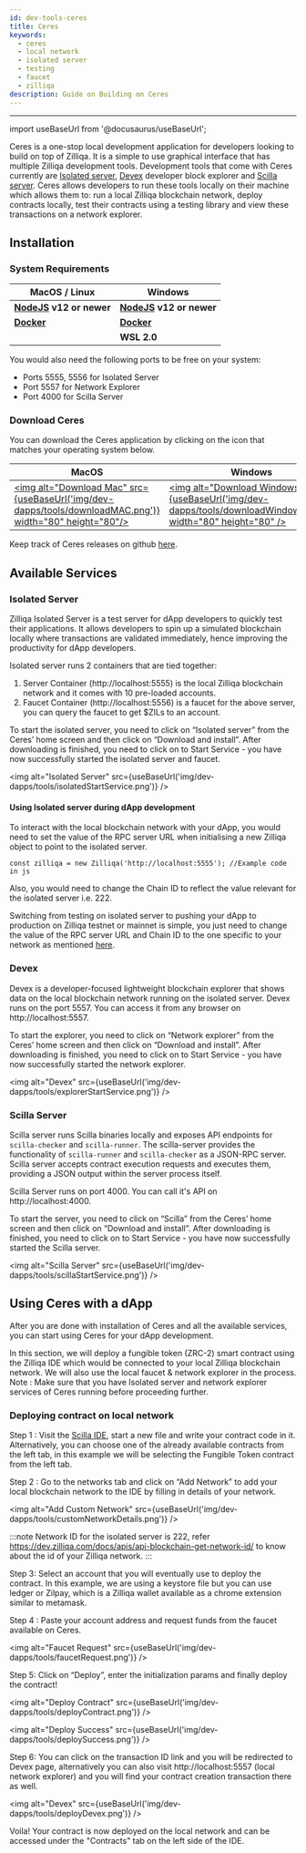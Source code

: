 ```yaml
---
id: dev-tools-ceres
title: Ceres
keywords:
  - ceres
  - local network
  - isolated server
  - testing
  - faucet
  - zilliqa
description: Guide on Building on Ceres
---
```


---

import useBaseUrl from '@docusaurus/useBaseUrl';

Ceres is a one-stop local development application for developers looking to build on top of Zilliqa.
It is a simple to use graphical interface that has multiple Zilliqa development tools.
Development tools that come with Ceres currently are [Isolated server](#isolated-server), [Devex](#devex) developer block explorer and [Scilla server](#scilla-server).
Ceres allows developers to run these tools locally on their machine which allows them to: run a local Zilliqa blockchain network,
deploy contracts locally, test their contracts using a testing library and view these transactions on a network explorer.

<!-- ![Docusaurus with Keytar](/img/dev-dapps/tools/ceres.png) -->

## Installation

### System Requirements

| MacOS / Linux                                     | Windows                                           |
| ------------------------------------------------- | ------------------------------------------------- |
| **[NodeJS](https://nodejs.org/en/) v12 or newer** | **[NodeJS](https://nodejs.org/en/) v12 or newer** |
| **[Docker](https://www.docker.com/get-started)**  | **[Docker](https://www.docker.com/get-started)**  |
|                                                   | **WSL 2.0**                                       |

You would also need the following ports to be free on your system:

- Ports 5555, 5556 for Isolated Server
- Port 5557 for Network Explorer
- Port 4000 for Scilla Server

### Download Ceres

You can download the Ceres application by clicking on the icon that matches your operating system below.

| MacOS                                                                                                                                                                                 | Windows                                                                                                                                                                                              | Linux                                                                                                                                                                                           |
| ------------------------------------------------------------------------------------------------------------------------------------------------------------------------------------- | ---------------------------------------------------------------------------------------------------------------------------------------------------------------------------------------------------- | ----------------------------------------------------------------------------------------------------------------------------------------------------------------------------------------------- |
| [<img alt="Download Mac" src={useBaseUrl('img/dev-dapps/tools/downloadMAC.png')} width="80" height="80"/>](https://github.com/Zilliqa/ceres/releases/download/v0.2.5/Ceres-0.2.5.dmg) | [<img alt="Download Windows" src={useBaseUrl('img/dev-dapps/tools/downloadWindows.png')} width="80" height="80" />](https://github.com/Zilliqa/ceres/releases/download/v0.2.5/Ceres.Setup.0.2.5.exe) | [<img alt="Download Linux" src={useBaseUrl('img/dev-dapps/tools/downloadLinux.png')} width="80" height="80" />](https://github.com/Zilliqa/ceres/releases/download/v0.2.5/Ceres-0.2.5.AppImage) |

Keep track of Ceres releases on github [here](https://github.com/Zilliqa/ceres/releases).

## Available Services

### Isolated Server

Zilliqa Isolated Server is a test server for dApp developers to quickly test their applications.
It allows developers to spin up a simulated blockchain locally where transactions are validated immediately, hence improving the productivity for dApp developers.

Isolated server runs 2 containers that are tied together:

1. Server Container (http://localhost:5555) is the local Zilliqa blockchain network and it comes with 10 pre-loaded accounts.
2. Faucet Container (http://localhost:5556) is a faucet for the above server, you can query the faucet to get $ZILs to an account.

To start the isolated server, you need to click on “Isolated server” from the Ceres’ home screen and then click on
“Download and install”. After downloading is finished, you need to click on to Start Service - you have now successfully started
the isolated server and faucet.

<img
alt="Isolated Server"
src={useBaseUrl('img/dev-dapps/tools/isolatedStartService.png')}
/>

#### Using Isolated server during dApp development

To interact with the local blockchain network with your dApp, you would need to set the value of the RPC server URL when
initialising a new Zilliqa object to point to the isolated server.

`const zilliqa = new Zilliqa('http://localhost:5555'); //Example code in js`

Also, you would need to change the Chain ID to reflect the value relevant for the isolated server i.e. 222.

Switching from testing on isolated server to pushing your dApp to production on Zilliqa testnet or mainnet is simple,
you just need to change the value of the RPC server URL and Chain ID to the one specific to your network as mentioned [here](https://dev.zilliqa.com/docs/apis/api-introduction).

### Devex

Devex is a developer-focused lightweight blockchain explorer that shows data on the local blockchain network running on the
isolated server. Devex runs on the port 5557. You can access it from any browser on http://localhost:5557.

To start the explorer, you need to click on “Network explorer” from the Ceres’ home screen and then click on
“Download and install”. After downloading is finished, you need to click on to Start Service -
you have now successfully started the network explorer.

<img
alt="Devex"
src={useBaseUrl('img/dev-dapps/tools/explorerStartService.png')}
/>

### Scilla Server

Scilla server runs Scilla binaries locally and exposes API endpoints for `scilla-checker` and `scilla-runner`.
The scilla-server provides the functionality of `scilla-runner` and `scilla-checker` as a JSON-RPC server.
Scilla server accepts contract execution requests and executes them, providing a JSON output within the
server process itself.

Scilla Server runs on port 4000. You can call it's API on http://localhost:4000.

To start the server, you need to click on “Scilla” from the Ceres’ home screen and then click on “Download and install”.
After downloading is finished, you need to click on to Start Service - you have now successfully started the Scilla server.

<img
alt="Scilla Server"
src={useBaseUrl('img/dev-dapps/tools/scillaStartService.png')}
/>

## Using Ceres with a dApp

After you are done with installation of Ceres and all the available services, you can start using Ceres for your dApp development.

In this section, we will deploy a fungible token (ZRC-2) smart contract using the Zilliqa IDE which would be connected to your
local Zilliqa blockchain network. We will also use the local faucet & network explorer in the process.
Note : Make sure that you have Isolated server and network explorer services of Ceres running before proceeding further.

### Deploying contract on local network

Step 1 : Visit the [Scilla IDE](https://ide.zilliqa.com/), start a new file and write your contract code in it.
Alternatively, you can choose one of the already available contracts from the left tab, in this example we will be selecting the Fungible Token contract from the left tab.

Step 2 : Go to the networks tab and click on “Add Network” to add your local blockchain network to the IDE by filling in
details of your network.

<img
alt="Add Custom Network"
src={useBaseUrl('img/dev-dapps/tools/customNetworkDetails.png')}
/>

:::note
Network ID for the isolated server is 222, refer https://dev.zilliqa.com/docs/apis/api-blockchain-get-network-id/ to
know about the id of your Zilliqa network.
:::

Step 3: Select an account that you will eventually use to deploy the contract. In this example, we are using a keystore file but you can use ledger or Zilpay, which is a Zilliqa wallet available as a chrome extension similar to metamask.

Step 4 : Paste your account address and request funds from the faucet available on Ceres.

<img
alt="Faucet Request"
src={useBaseUrl('img/dev-dapps/tools/faucetRequest.png')}
/>

Step 5: Click on “Deploy”, enter the initialization params and finally deploy the contract!

<img
alt="Deploy Contract"
src={useBaseUrl('img/dev-dapps/tools/deployContract.png')}
/>

<img
alt="Deploy Success"
src={useBaseUrl('img/dev-dapps/tools/deploySuccess.png')}
/>

Step 6: You can click on the transaction ID link and you will be redirected to Devex page, alternatively you can also visit http://localhost:5557 (local network explorer) and you will find your contract creation transaction there as well.

<img alt="Devex" src={useBaseUrl('img/dev-dapps/tools/deployDevex.png')} />

Voila! Your contract is now deployed on the local network and can be accessed under the "Contracts" tab on the left side of the IDE.
